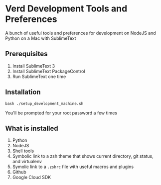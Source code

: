 # Verd Development Tools and Preferences #

A bunch of useful tools and preferences for development on NodeJS and Python on a Mac with
SublimeText

## Prerequisites
1. Install SublimeText 3
2. Install SublimeText PackageControl
3. Run SublimeText one time

## Installation
    bash ./setup_development_machine.sh

You'll be prompted for your root password a few times

## What is installed

1. Python
2. NodeJS
3. Shell tools
4. Symbolic link to a zsh theme that shows current directory, git status, and virtualenv
5. Symolic link to a `.zshrc` file with useful macros and plugins
6. Github
7. Google Cloud SDK
